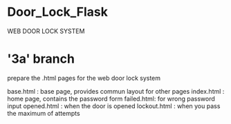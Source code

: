 # Door_Lock_Flask
WEB DOOR LOCK SYSTEM

# '3a' branch 
prepare the .html pages for the web door lock system

base.html : base page, provides commun layout for other pages
index.html : home page, contains the password form
failed.html: for wrong password input
opened.html : when the door is opened 
lockout.html : when you pass the maximum of attempts
